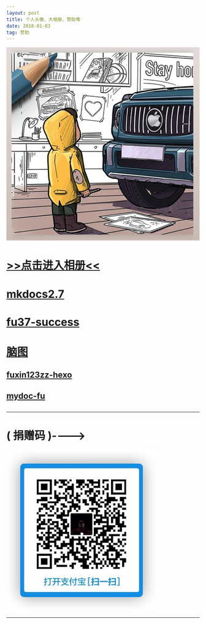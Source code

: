 ```yaml
---
layout: post
title: 个人头像、大相册、赞助等
date: 2018-01-03
tag: 赞助
---
```



![](/media/1.png)
　
# [>>点击进入相册<<](https://stoic-morse-f5865b.netlify.app)



# [mkdocs2.7](https://mkdocs27.rtfd.io)
# [fu37-success](https://fu37-success.rtfd.io)
# [脑图](https://fuxin123z.github.io/naotu/.)
## [fuxin123zz-hexo](https://fuxin123zz.github.io/)
## [mydoc-fu](https://mydoc-fu.rtfd.io)
## [](mydoc-fu.rtfd.io)

---
#       ( 捐赠码 )---->
![](/images/payimg/zhifu.jpg)

---
